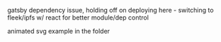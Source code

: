 gatsby dependency issue, holding off on deploying here - switching to fleek/ipfs w/ react for better module/dep control

animated svg example in the folder
